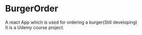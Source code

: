# BurgerOrder
A react App which is used for ordering a burger(Still developing)<br/>
It is a Udemy course project.
